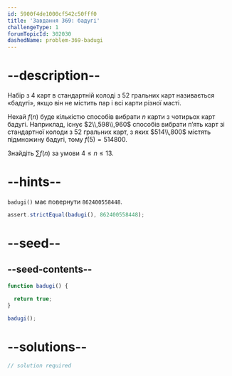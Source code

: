 ```yaml
---
id: 5900f4de1000cf542c50fff0
title: 'Завдання 369: бадугі'
challengeType: 1
forumTopicId: 302030
dashedName: problem-369-badugi
---
```


# --description--

Набір з 4 карт в стандартній колоді з 52 гральних карт називається «бадугі», якщо він не містить пар і всі карти різної масті.

Нехай $f(n)$ буде кількістю способів вибрати $n$ карти з чотирьох карт бадугі. Наприклад, існує $2\\,598\\,960$ способів вибрати п’ять карт зі стандартної колоди з 52 гральних карт, з яких $514\\,800$ містять підмножину бадугі, тому $f(5) = 514800$.

Знайдіть $\sum f(n)$ за умови $4 ≤ n ≤ 13$.

# --hints--

`badugi()` має повернути `862400558448`.

```js
assert.strictEqual(badugi(), 862400558448);
```

# --seed--

## --seed-contents--

```js
function badugi() {

  return true;
}

badugi();
```

# --solutions--

```js
// solution required
```
